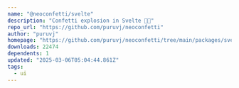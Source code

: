 ```yaml
---
name: "@neoconfetti/svelte"
description: "Confetti explosion in Svelte 🎉🎊"
repo_url: "https://github.com/puruvj/neoconfetti"
author: "puruvj"
homepage: "https://github.com/puruvj/neoconfetti/tree/main/packages/svelte#readme"
downloads: 22474
dependents: 1
updated: "2025-03-06T05:04:44.861Z"
tags: 
  - ui
---
```

